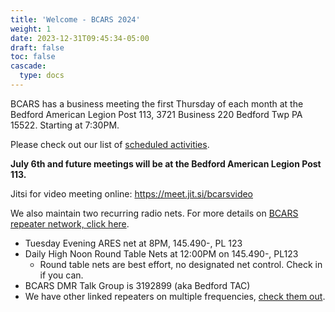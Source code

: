 ```yaml
---
title: 'Welcome - BCARS 2024'
weight: 1
date: 2023-12-31T09:45:34-05:00
draft: false
toc: false
cascade:
  type: docs
---
```


BCARS has a business meeting the first Thursday of each month at the Bedford American Legion Post 113, 3721 Business 220 Bedford Twp PA 15522. Starting at 7:30PM.

Please check out our list of [scheduled activities](/activities/).

**July 6th and future meetings will be at the Bedford American Legion Post 113.**

Jitsi for video meeting online: https://meet.jit.si/bcarsvideo

We also maintain two recurring radio nets. For more details on [BCARS repeater network, click here](/repeaters/).

- Tuesday Evening ARES net at 8PM, 145.490-, PL 123
- Daily High Noon Round Table Nets at 12:00PM on 145.490-, PL123 
  - Round table nets are best effort, no designated net control. Check in if you can.
- BCARS DMR Talk Group is 3192899 (aka Bedford TAC)
- We have other linked repeaters on multiple frequencies, [check them out](/repeaters/).


